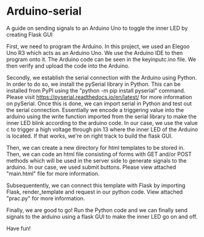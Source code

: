 # Arduino-serial
A guide on sending signals to an Arduino Uno to toggle the inner LED by creating Flask GUI

First, we need to program the Arduino. In this project, we used an Elegoo Uno R3 which acts as an Arduino Uno.
We use the Arduino IDE to then program onto it. The Arduino code can be seen in the keyinputc.ino file.
We then verify and upload the code into the Arduino.

Secondly, we establish the serial connection with the Arduino using Python. In order to do so, we
install the pySerial library in Python. This can be installed from PyPI using the "python -m pip install pyserial" command.
Please visit https://pyserial.readthedocs.io/en/latest/ for more information on pySerial. Once this is done,
we can import serial in Python and test out the serial connection. Essentially we encode a triggering value
into the arduino using the write function imported from the serial library to make the inner LED blink according 
to the arduino code. In our case, we use the value c to trigger a high voltage through pin 13 where the inner LED of
the Arduino is located. If that works, we're on right track to build the flask GUI. 

Then, we can create a new directory for html templates to be stored in. Then, we can code an html file consisting 
of forms with GET and/or POST methods which will be used in the server side to generate signals to the arduino. In our case, 
we used submit buttons. Please view attached "main.html" file for more information.

Subsequentently, we can connect this template with Flask by importing Flask, render_template and request in our python code.
View attached "prac.py" for more information.

Finally, we are good to go! Run the Python code and we can finally send signals to the arduino 
using a flask GUI to make the inner LED go on and off.

Have fun!
